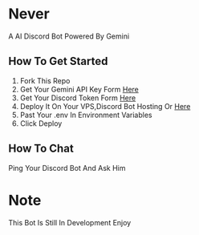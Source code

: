 # Never 
A AI Discord Bot Powered By Gemini 

## How To Get Started
1. Fork This Repo
2. Get Your Gemini API Key Form [Here](https://makersuit.google.com/)
3. Get Your Discord Token Form [Here](https://developer.discord.com/)
4. Deploy It On Your VPS,Discord Bot Hosting Or
[Here](https://render.com/)
5. Past Your .env In Environment Variables
6. Click Deploy

## How To Chat
Ping Your Discord Bot And Ask Him

# Note
This Bot Is Still In Development 
Enjoy

